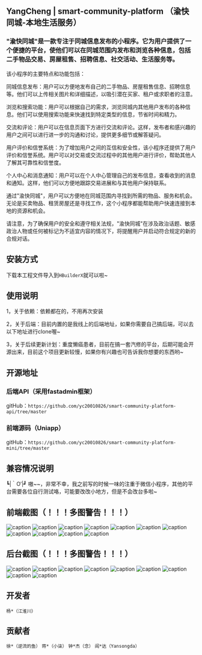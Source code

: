 ## YangCheng | smart-community-platform （渝快同城-本地生活服务）

### "渝快同城"是一款专注于同城信息发布的小程序。它为用户提供了一个便捷的平台，使他们可以在同城范围内发布和浏览各种信息，包括二手物品交易、房屋租售、招聘信息、社交活动、生活服务等。

该小程序的主要特点和功能包括：

同城信息发布：用户可以方便地发布自己的二手物品、房屋租售信息、招聘信息等。他们可以上传相关图片和详细描述，以吸引潜在买家、租户或求职者的注意。

浏览和搜索功能：用户可以根据自己的需求，浏览同城内其他用户发布的各种信息。他们可以使用搜索功能来快速找到特定类型的信息，节省时间和精力。

交流和评论：用户可以在信息页面下方进行交流和评论。这样，发布者和感兴趣的用户之间可以进行进一步的沟通和讨论，提供更多细节或解答疑问。

用户评价和信誉系统：为了增加用户之间的互信和安全性，该小程序还提供了用户评价和信誉系统。用户可以对交易或交流过程中的其他用户进行评价，帮助其他人了解其可靠性和信誉度。

个人中心和消息通知：用户可以在个人中心管理自己的发布信息，查看收到的消息和通知。这样，他们可以方便地跟踪交易进展和与其他用户保持联系。

通过"渝快同城"，用户可以方便地在同城范围内寻找到所需的物品、服务和机会。无论是买卖物品、租赁房屋还是寻找工作，这个小程序都能帮助用户快速连接到本地的资源和机会。

请注意，为了确保用户的安全和遵守相关法规，"渝快同城"在涉及政治话题、敏感政治人物或任何被标记为不适宜内容的情况下，将提醒用户并启动符合规定的新的合规对话。

## 安装方式

下载本工程文件导入到`HBuilderX`就可以啦~

## 使用说明

1，关于依赖：依赖都在的，不用再次安装

2，关于后端：目前内置的是我线上的后端地址，如果你需要自己搞后端，可以去以下地址进行clone喔~

3，关于后续更新计划：重度懒癌患者，目前在搞一套汽修的平台，后期可能会开源出来，目前这个项目更新较慢，如果你有兴趣也可告诉我你想要的东西哟~

## 开源地址

### 后端API（采用fastadmin框架）

gitHub：`https://github.com/yc20010826/smart-community-platform-api/tree/master`

### 前端源码（Uniapp）

gitHub：`https://github.com/yc20010826/smart-community-platform-mini/tree/master`

## 兼容情况说明

┗|｀O′|┛ 嗷~~，非常不幸，我之前写的时候一味的注重于微信小程序，其他的平台需要各位自行测试咯，可能要改改小地方，但是不会改台多啦~


## 前端截图（！！！多图警告！！！）

![caption](https://yktc-oss.ipv4net.com/images/mini/1.png)
![caption](https://yktc-oss.ipv4net.com/images/mini/2.png)
![caption](https://yktc-oss.ipv4net.com/images/mini/3.png)
![caption](https://yktc-oss.ipv4net.com/images/mini/4.png)
![caption](https://yktc-oss.ipv4net.com/images/mini/5.png)
![caption](https://yktc-oss.ipv4net.com/images/mini/6.png)
![caption](https://yktc-oss.ipv4net.com/images/mini/7.png)
![caption](https://yktc-oss.ipv4net.com/images/mini/8.png)
![caption](https://yktc-oss.ipv4net.com/images/mini/9.png)
![caption](https://yktc-oss.ipv4net.com/images/mini/10.png)
![caption](https://yktc-oss.ipv4net.com/images/mini/11.png)


## 后台截图（！！！多图警告！！！）

![caption](https://yktc-oss.ipv4net.com/images/h1.png)
![caption](https://yktc-oss.ipv4net.com/images/h2.png)
![caption](https://yktc-oss.ipv4net.com/images/h3.png)
![caption](https://yktc-oss.ipv4net.com/images/h4.png)
![caption](https://yktc-oss.ipv4net.com/images/h5.png)
![caption](https://yktc-oss.ipv4net.com/images/h6.png)
![caption](https://yktc-oss.ipv4net.com/images/h7.png)
![caption](https://yktc-oss.ipv4net.com/images/h8.png)
![caption](https://yktc-oss.ipv4net.com/images/h9.png)

## 开发者

`杨*（江淮川）`

## 贡献者

`徐*（逆流的鱼）` `蒋*（小柒）` `钟*杰（念）` `阎*达（Yansongda）`
